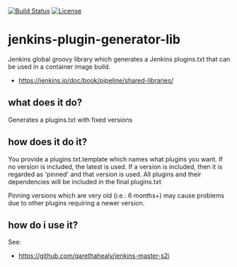 [![Build Status](https://travis-ci.org/garethahealy/jenkins-plugin-generator-lib.svg?branch=master)](https://travis-ci.org/garethahealy/jenkins-plugin-generator-lib)
[![License](https://img.shields.io/hexpm/l/plug.svg?maxAge=2592000)]()

# jenkins-plugin-generator-lib
Jenkins global groovy library which generates a Jenkins plugins.txt that can be used in a container image build.
- https://jenkins.io/doc/book/pipeline/shared-libraries/

## what does it do?
Generates a plugins.txt with fixed versions

## how does it do it?
You provide a plugins.txt.template which names what plugins you want.
If no version is included, the latest is used.
If a version is included, then it is regarded as 'pinned' and that version is used.
All plugins and their dependencies will be included in the final plugins.txt

Pinning versions which are very old (i.e.: 6 months+) may cause problems due to other plugins requiring a newer version.

## how do i use it?
See:
- https://github.com/garethahealy/jenkins-master-s2i